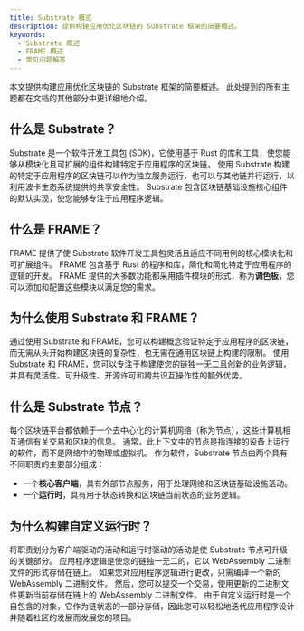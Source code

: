 ```yaml
---
title: Substrate 概览
description: 提供构建应用优化区块链的 Substrate 框架的简要概述。
keywords:
  - Substrate 概述
  - FRAME 概述
  - 常见问题解答
---
```


本文提供构建应用优化区块链的 Substrate 框架的简要概述。
此处提到的所有主题都在文档的其他部分中更详细地介绍。

## 什么是 Substrate？

Substrate 是一个软件开发工具包 (SDK)，它使用基于 Rust 的库和工具，使您能够从模块化且可扩展的组件构建特定于应用程序的区块链。
使用 Substrate 构建的特定于应用程序的区块链可以作为独立服务运行，也可以与其他链并行运行，以利用波卡生态系统提供的共享安全性。
Substrate 包含区块链基础设施核心组件的默认实现，使您能够专注于应用程序逻辑。

## 什么是 FRAME？

FRAME 提供了使 Substrate 软件开发工具包灵活且适应不同用例的核心模块化和可扩展组件。
FRAME 包含基于 Rust 的程序和库，简化和简化特定于应用程序的逻辑的开发。
FRAME 提供的大多数功能都采用插件模块的形式，称为**调色板**，您可以添加和配置这些模块以满足您的需求。

## 为什么使用 Substrate 和 FRAME？

通过使用 Substrate 和 FRAME，您可以构建概念验证特定于应用程序的区块链，而无需从头开始构建区块链的复杂性，也无需在通用区块链上构建的限制。
使用 Substrate 和 FRAME，您可以专注于构建使您的链独一无二且创新的业务逻辑，并具有灵活性、可升级性、开源许可和跨共识互操作性的额外优势。

## 什么是 Substrate 节点？

每个区块链平台都依赖于一个去中心化的计算机网络（称为节点），这些计算机相互通信有关交易和区块的信息。
通常，此上下文中的节点是指连接的设备上运行的软件，而不是网络中的物理或虚拟机。
作为软件，Substrate 节点由两个具有不同职责的主要部分组成：

- 一个**核心客户端**，具有外部节点服务，用于处理网络和区块链基础设施活动。
- 一个**运行时**，具有用于状态转换和区块链当前状态的业务逻辑。

## 为什么构建自定义运行时？

将职责划分为客户端驱动的活动和运行时驱动的活动是使 Substrate 节点可升级的关键部分。
应用程序逻辑是使您的链独一无二的，它以 WebAssembly 二进制文件的形式存储在链上。
如果您对应用程序逻辑进行更改，只需编译一个新的 WebAssembly 二进制文件。
然后，您可以提交一个交易，使用更新的二进制文件更新当前存储在链上的 WebAssembly 二进制文件。
由于自定义运行时是一个自包含的对象，它作为链状态的一部分存储，因此您可以轻松地迭代应用程序设计并随着社区的发展而发展您的项目。
